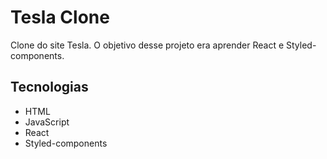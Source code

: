 # Tesla Clone
Clone do site Tesla. O objetivo desse projeto era aprender React e Styled-components.

## Tecnologias
- HTML
- JavaScript
- React
- Styled-components
